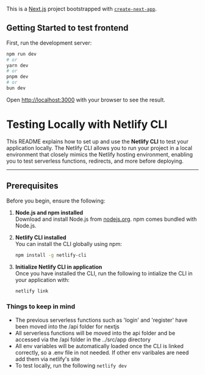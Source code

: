 This is a [Next.js](https://nextjs.org) project bootstrapped with [`create-next-app`](https://github.com/vercel/next.js/tree/canary/packages/create-next-app).

## Getting Started to test frontend

First, run the development server:

```bash
npm run dev
# or
yarn dev
# or
pnpm dev
# or
bun dev
```

Open [http://localhost:3000](http://localhost:3000) with your browser to see the result.

# Testing Locally with Netlify CLI

This README explains how to set up and use the **Netlify CLI** to test your application locally. The Netlify CLI allows you to run your project in a local environment that closely mimics the Netlify hosting environment, enabling you to test serverless functions, redirects, and more before deploying.

---

## Prerequisites

Before you begin, ensure the following:

1. **Node.js and npm installed**  
   Download and install Node.js from [nodejs.org](https://nodejs.org). npm comes bundled with Node.js.

2. **Netlify CLI installed**  
   You can install the CLI globally using npm:  
   ```bash
   npm install -g netlify-cli

3. **Initialize Netlify CLI in application**  
   Once you have installed the CLI, run the following to intialize the CLI in your application with:  
   ```bash
   netlify link

### Things to keep in mind

- The previous serverless functions such as 'login' and 'register' have been moved into the /api folder for nextjs
- All serverless functions will be moved into the api folder and be accessed via the /api folder in the ../src/app directory
- All env variables will be automatically loaded once the CLI is linked correctly, so a .env file in not needed. If other env varibales are need add them via netlify's site
- To test locally, run the following `netlify dev`
 
